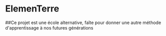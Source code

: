 # ElemenTerre
##Ce projet est une école alternative, faîte pour donner une autre méthode d'apprentissage à nos futures générations
